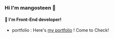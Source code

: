 ### Hi I'm mangosteen 👋
#### 🌱 I'm Front-End developer!

- portfolio : Here's <a href='http://mangsteen977.dothome.co.kr/portfolio/'>my portfolio</a> ! Come to Check!
